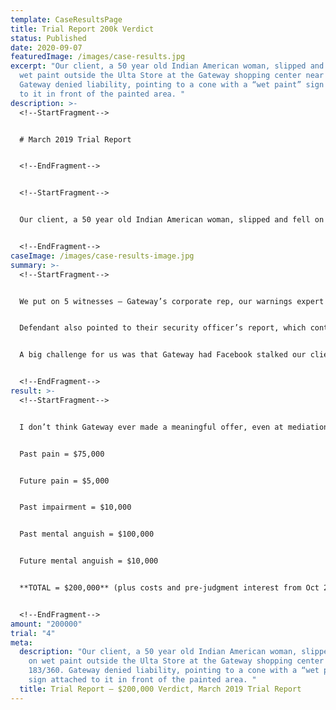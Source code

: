 ```yaml
---
template: CaseResultsPage
title: Trial Report 200k Verdict
status: Published
date: 2020-09-07
featuredImage: /images/case-results.jpg
excerpt: "Our client, a 50 year old Indian American woman, slipped and fell on
  wet paint outside the Ulta Store at the Gateway shopping center near 183/360.
  Gateway denied liability, pointing to a cone with a “wet paint” sign attached
  to it in front of the painted area. "
description: >-
  <!--StartFragment-->


  # March 2019 Trial Report


  <!--EndFragment-->


  <!--StartFragment-->


  Our client, a 50 year old Indian American woman, slipped and fell on wet paint outside the Ulta Store at the Gateway shopping center near 183/360. Gateway denied liability, pointing to a cone with a “wet paint” sign attached to it in front of the painted area. Our client testified the cone was off to the side when she approached so that she didn’t see it, as she was looking forward and toward the store doors and with a truck blocking her view to the right. As a result of the fall, she had a broken nose (required a nose reduction), a laceration on her forehead that required 8 stitches (and which has left a permanent, though now less noticeable, scar), a temporary injury to her larynx which made her lose her voice for 2 days and was painful for several more, etc. EMS called. No Dx of TBI or concussion, though she definitely exhibited symptoms for several months.


  <!--EndFragment-->
caseImage: /images/case-results-image.jpg
summary: >-
  <!--StartFragment-->


  We put on 5 witnesses – Gateway’s corporate rep, our warnings expert Dr. Gary Nelson, our client’s dance instructor, and then our client and her husband. Gateway steadfastly held that it was our client’s fault, although the evidence showed their guy painted the step around the time the stores opened and not before (although he had punched in at 7 a.m. that day). They literally argued “wet paint is wet.” We argued a single cone in the wrong place was not adequate — and there was no excuse why Gateway could not have put out additional cones or used caution tape.


  Defendant also pointed to their security officer’s report, which contained 3 photos of where the cone was placed after the fall. Unfortunately for us, all the photos were bad for us in that the cone was where it should have been, so we had to rely on our client’s testimony that it was not in that spot when she fell. The good news was that Gateway had to admit they had no pre-fall pictures, and the evidence showed 2 of the 3 photos were taken by our client’s husband and not their guy (even though the report claimed all 3 were taken by their guy). The third photo, which was taken by their guy, did not have a time stamp and we argued it was a CYA photo taken after the fact.


  A big challenge for us was that Gateway had Facebook stalked our client, pulling up various pictures of her smiling months after the accident, as well as some pictures of her dancing at community events in late 2018. We were able to take the sting out of a lot of those by using those same pictures with her dance instructor and her husband, each of which could provide context and a reasonable explanation (distinguishing her pre-fall and post-fall level of fitness and ability, the fact that our client was smiling at her daughter’s graduation a month after the fall doesn’t mean she wasn’t injured, etc.) before Gateway could pull a “gotcha” on our client on cross. Gateway also tried to make a big deal about the fact that our client has taken several international trips with her husband and kids, but our client and her husband came across as sincere about not wanting to “put life on hold” because of an injury, especially when it comes to spending time with family.


  <!--EndFragment-->
result: >-
  <!--StartFragment-->


  I don’t think Gateway ever made a meaningful offer, even at mediation, as they did not accept the mediator’s proposal of $20k (which the client accepted). Oops. At trial, they argued our client was at least 70% at fault, and if anything, her damages should be valued at $2.5k for past pain, $1k for future pain, and $1k for her past scar (zero for everything else). The jury disagreed:


  Past pain = $75,000


  Future pain = $5,000


  Past impairment = $10,000


  Past mental anguish = $100,000


  Future mental anguish = $10,000


  **TOTAL = $200,000** (plus costs and pre-judgment interest from Oct 2016).


  <!--EndFragment-->
amount: "200000"
trial: "4"
meta:
  description: "Our client, a 50 year old Indian American woman, slipped and fell
    on wet paint outside the Ulta Store at the Gateway shopping center near
    183/360. Gateway denied liability, pointing to a cone with a “wet paint”
    sign attached to it in front of the painted area. "
  title: Trial Report – $200,000 Verdict, March 2019 Trial Report
---
```

